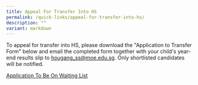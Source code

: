 ```yaml
---
title: Appeal For Transfer Into HS
permalink: /quick-links/appeal-for-transfer-into-hs/
description: ""
variant: markdown
---
```

To appeal for transfer into HS, please download the "Application to Transfer Form" below and email the completed form together with your child's year-end results slip to [hougang\_ss@moe.edu.sg](mailto:hougang_ss@moe.edu.sg). Only shortlisted candidates will be notified.   
  

 
 [Application To Be On Waiting List](/files/Admin/Application_to_be_on_Waiting_List_w_e_f_Dec_2023.pdf)